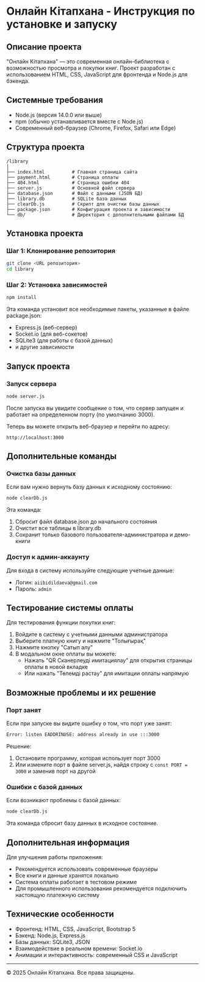 # Онлайн Кітапхана - Инструкция по установке и запуску

## Описание проекта

"Онлайн Кітапхана" — это современная онлайн-библиотека с возможностью просмотра и покупки книг. Проект разработан с использованием HTML, CSS, JavaScript для фронтенда и Node.js для бэкенда.

## Системные требования

- Node.js (версия 14.0.0 или выше)
- npm (обычно устанавливается вместе с Node.js)
- Современный веб-браузер (Chrome, Firefox, Safari или Edge)

## Структура проекта

```
/library
│
├── index.html          # Главная страница сайта
├── payment.html        # Страница оплаты
├── 404.html            # Страница ошибки 404
├── server.js           # Основной файл сервера
├── database.json       # Файл с данными (JSON БД)
├── library.db          # SQLite база данных
├── clearDb.js          # Скрипт для очистки базы данных
├── package.json        # Конфигурация проекта и зависимости
└── db/                 # Директория с дополнительными файлами БД
```

## Установка проекта

### Шаг 1: Клонирование репозитория

```bash
git clone <URL репозитория>
cd library
```

### Шаг 2: Установка зависимостей

```bash
npm install
```

Эта команда установит все необходимые пакеты, указанные в файле package.json:
- Express.js (веб-сервер)
- Socket.io (для веб-сокетов)
- SQLite3 (для работы с базой данных)
- и другие зависимости

## Запуск проекта

### Запуск сервера

```bash
node server.js
```

После запуска вы увидите сообщение о том, что сервер запущен и работает на определенном порту (по умолчанию 3000). 

Теперь вы можете открыть веб-браузер и перейти по адресу:
```
http://localhost:3000
```

## Дополнительные команды

### Очистка базы данных

Если вам нужно вернуть базу данных к исходному состоянию:

```bash
node clearDb.js
```

Эта команда:
1. Сбросит файл database.json до начального состояния
2. Очистит все таблицы в library.db
3. Сохранит только базового пользователя-администратора и демо-книги

### Доступ к админ-аккаунту

Для входа в систему используйте следующие учетные данные:
- Логин: `aiibidildaeva@gmail.com` 
- Пароль: `admin`

## Тестирование системы оплаты

Для тестирования функции покупки книг:

1. Войдите в систему с учетными данными администратора
2. Выберите платную книгу и нажмите "Толығырақ"
3. Нажмите кнопку "Сатып алу"
4. В модальном окне оплаты вы можете:
   - Нажать "QR Сканерлеуді имитациялау" для открытия страницы оплаты в новой вкладке
   - Или нажать "Төлемді растау" для имитации оплаты напрямую

## Возможные проблемы и их решение

### Порт занят

Если при запуске вы видите ошибку о том, что порт уже занят:

```bash
Error: listen EADDRINUSE: address already in use :::3000
```

Решение:
1. Остановите программу, которая использует порт 3000
2. Или измените порт в файле server.js, найдя строку с `const PORT = 3000` и заменив порт на другой

### Ошибки с базой данных

Если возникают проблемы с базой данных:

```bash
node clearDb.js
```

Эта команда сбросит базу данных в исходное состояние.

## Дополнительная информация

Для улучшения работы приложения:

- Рекомендуется использовать современные браузеры
- Все книги и данные хранятся локально
- Система оплаты работает в тестовом режиме
- Для промышленного использования рекомендуется подключить настоящую платежную систему

## Технические особенности

- Фронтенд: HTML, CSS, JavaScript, Bootstrap 5
- Бэкенд: Node.js, Express.js
- Базы данных: SQLite3, JSON
- Взаимодействие в реальном времени: Socket.io
- Анимации и интерактивность: современный CSS и JavaScript

---

© 2025 Онлайн Кітапхана. Все права защищены.

